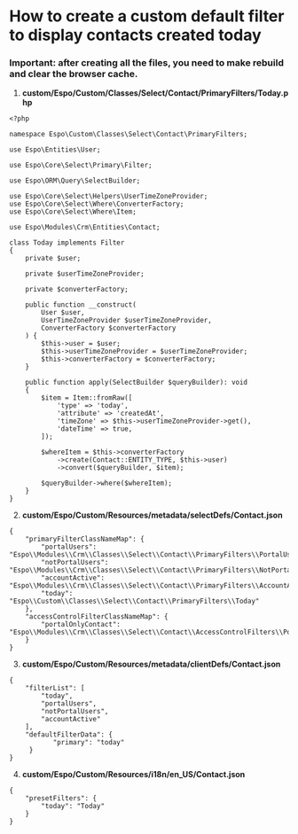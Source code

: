 # How to create a custom default filter to display contacts created **today**

### Important: after creating all the files, you need to make rebuild and clear the browser cache.

1. **custom/Espo/Custom/Classes/Select/Contact/PrimaryFilters/Today.php**

```
<?php

namespace Espo\Custom\Classes\Select\Contact\PrimaryFilters;

use Espo\Entities\User;

use Espo\Core\Select\Primary\Filter;

use Espo\ORM\Query\SelectBuilder;

use Espo\Core\Select\Helpers\UserTimeZoneProvider;
use Espo\Core\Select\Where\ConverterFactory;
use Espo\Core\Select\Where\Item;

use Espo\Modules\Crm\Entities\Contact;

class Today implements Filter
{
    private $user;

    private $userTimeZoneProvider;

    private $converterFactory;

    public function __construct(
        User $user,
        UserTimeZoneProvider $userTimeZoneProvider,
        ConverterFactory $converterFactory
    ) {
        $this->user = $user;
        $this->userTimeZoneProvider = $userTimeZoneProvider;
        $this->converterFactory = $converterFactory;
    }

    public function apply(SelectBuilder $queryBuilder): void
    {
        $item = Item::fromRaw([
            'type' => 'today',
            'attribute' => 'createdAt',
            'timeZone' => $this->userTimeZoneProvider->get(),
            'dateTime' => true,
        ]);

        $whereItem = $this->converterFactory
            ->create(Contact::ENTITY_TYPE, $this->user)
            ->convert($queryBuilder, $item);

        $queryBuilder->where($whereItem);
    }
}
```

2. **custom/Espo/Custom/Resources/metadata/selectDefs/Contact.json**

```
{
    "primaryFilterClassNameMap": {
        "portalUsers": "Espo\\Modules\\Crm\\Classes\\Select\\Contact\\PrimaryFilters\\PortalUsers",
        "notPortalUsers": "Espo\\Modules\\Crm\\Classes\\Select\\Contact\\PrimaryFilters\\NotPortalUsers",
        "accountActive": "Espo\\Modules\\Crm\\Classes\\Select\\Contact\\PrimaryFilters\\AccountActive",
        "today": "Espo\\Custom\\Classes\\Select\\Contact\\PrimaryFilters\\Today"
    },
    "accessControlFilterClassNameMap": {
        "portalOnlyContact": "Espo\\Modules\\Crm\\Classes\\Select\\Contact\\AccessControlFilters\\PortalOnlyContact"
    }
}
```

3. **custom/Espo/Custom/Resources/metadata/clientDefs/Contact.json**

```
{
    "filterList": [
        "today",
        "portalUsers",
        "notPortalUsers",
        "accountActive"
    ],
    "defaultFilterData": {
           "primary": "today"
     }
}
```

4. **custom/Espo/Custom/Resources/i18n/en_US/Contact.json**

```
{   
    "presetFilters": {
        "today": "Today"
    }
}
```
